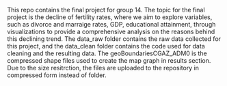 This repo contains the final project for group 14. The topic for the final project is the decline of fertility rates, where we aim to explore variables, such as divorce and marraige rates, GDP, educational attainment, through visualizations to provide a comprehensive analysis on the reasons behind this declining trend. The data_raw folder contains the raw data collected for this project, and the data_clean folder contains the code used for data cleaning and the resulting data. The geoBoundariesCGAZ_ADM0 is the compressed shape files used to create the map graph in results section. Due to the size resitrction, the files are uploaded to the repository in compressed form instead of folder.
